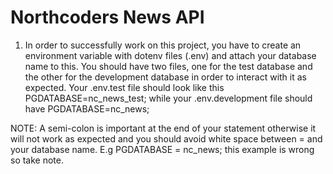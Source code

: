 # Northcoders News API

1. In order to successfully work on this project, you have to create an environment variable with dotenv files (.env) and attach your database name to this. You should have two files, one for the test database and the other for the development database in order to interact with it as expected.
 Your .env.test file should look like this PGDATABASE=nc_news_test; while your .env.development file should have PGDATABASE=nc_news;

NOTE: A semi-colon is important at the end of your statement otherwise it will not work as expected and you should avoid white space between = and your database name. E.g PGDATABASE = nc_news; this example is wrong so take note.
